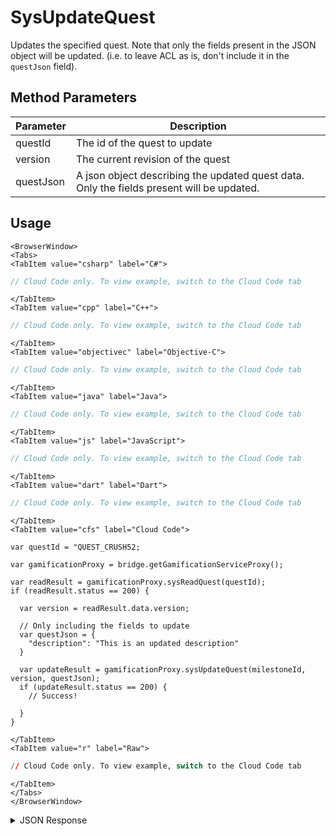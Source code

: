 # SysUpdateQuest

Updates the specified quest. Note that only the fields present in the JSON object will be updated. (i.e. to leave ACL as is, don't include it in the `questJson` field).

<PartialServop service_name="gamification" operation_name="SYS_UPDATE_QUEST" />

## Method Parameters
Parameter | Description
--------- | -----------
questId | The id of the quest to update
version | The current revision of the quest
questJson | A json object describing the updated quest data. Only the fields present will be updated.

## Usage

```mdx-code-block
<BrowserWindow>
<Tabs>
<TabItem value="csharp" label="C#">
```

```csharp
// Cloud Code only. To view example, switch to the Cloud Code tab
```

```mdx-code-block
</TabItem>
<TabItem value="cpp" label="C++">
```

```cpp
// Cloud Code only. To view example, switch to the Cloud Code tab
```

```mdx-code-block
</TabItem>
<TabItem value="objectivec" label="Objective-C">
```

```objectivec
// Cloud Code only. To view example, switch to the Cloud Code tab
```

```mdx-code-block
</TabItem>
<TabItem value="java" label="Java">
```

```java
// Cloud Code only. To view example, switch to the Cloud Code tab
```

```mdx-code-block
</TabItem>
<TabItem value="js" label="JavaScript">
```

```javascript
// Cloud Code only. To view example, switch to the Cloud Code tab
```

```mdx-code-block
</TabItem>
<TabItem value="dart" label="Dart">
```

```dart
// Cloud Code only. To view example, switch to the Cloud Code tab
```

```mdx-code-block
</TabItem>
<TabItem value="cfs" label="Cloud Code">
```

```cfscript
var questId = "QUEST_CRUSH52;

var gamificationProxy = bridge.getGamificationServiceProxy();

var readResult = gamificationProxy.sysReadQuest(questId);
if (readResult.status == 200) {

  var version = readResult.data.version;

  // Only including the fields to update
  var questJson = {
    "description": "This is an updated description"
  }

  var updateResult = gamificationProxy.sysUpdateQuest(milestoneId, version, questJson);
  if (updateResult.status == 200) {
    // Success!

  }
}
```

```mdx-code-block
</TabItem>
<TabItem value="r" label="Raw">
```

```r
// Cloud Code only. To view example, switch to the Cloud Code tab
```

```mdx-code-block
</TabItem>
</Tabs>
</BrowserWindow>
```

<details>
<summary>JSON Response</summary>

```json
{
  "status": 200,
  "data": {
    "quest": {
      "questId": "QUEST_CRUSH52",
      "questType": "unorderedMinimal",
      "questData": "0",
      "title": "Crush 50 Eggs",
      "description": "This is an updated description",
      "category": "mission",
      "extraData": {
        "difficulty": 1
      },
      "rewards": {
        "experiencePoints": 1000
      },
      "createdAt": 1574802052796,
      "updatedAt": 1574809351418,
      "version": 2,
      "tasks": []
    },
    "tasks": {}
  }
}
```
</details>

